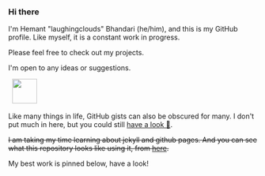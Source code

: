 ### Hi there

I'm Hemant "laughingclouds" Bhandari (he/him), and this is my GitHub profile. Like myself, it is a constant work in progress.

Please feel free to check out my projects.

I'm open to any ideas or suggestions.
<p>
&nbsp; <a href="https://www.linkedin.com/in/bhandari-hemant/" target="_blank" rel="noopener noreferrer"><img src="https://img.icons8.com/plasticine/100/000000/linkedin.png" width="50" /></a>
<!-- &nbsp; <a href="" target="_blank" rel="noopener noreferrer"><img src="https://img.icons8.com/plasticine/100/000000/gmail.png"  width="50" /></a> -->
  
<!--  [![Fiverr Badge](https://img.shields.io/badge/Fiverr-laughingclouds-brightgreen?style=for-the-badge)](https://www.fiverr.com/laughingclouds) -->
</p>

Like many things in life, GitHub gists can also be obscured for many. I don't put much in here, but you could still [have a look 🙂](https://gist.github.com/laughingclouds).

~~I am taking my time learning about jekyll and github pages. And you can see what this repository looks like using it, from [here](https://laughingclouds.github.io/laughingclouds/).~~

My best work is pinned below, have a look!
